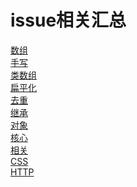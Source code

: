 # issue相关汇总
[数组](https://github.com/Him-wen/itblogs/issues/1)</br>
[手写](https://github.com/Him-wen/itblogs/issues/2)</br>
[类数组](https://github.com/Him-wen/itblogs/issues/3)</br>
[扁平化](https://github.com/Him-wen/itblogs/issues/4)</br>
[去重](https://github.com/Him-wen/itblogs/issues/5)</br>
[继承](https://github.com/Him-wen/itblogs/issues/6)</br>
[对象](https://github.com/Him-wen/itblogs/issues/7)</br>
[核心](https://github.com/Him-wen/itblogs/issues/8)</br>
[相关](https://github.com/Him-wen/itblogs/issues/9)</br>
[CSS](https://github.com/Him-wen/itblogs/issues/10)</br>
[HTTP](https://github.com/Him-wen/itblogs/issues/11)</br>
